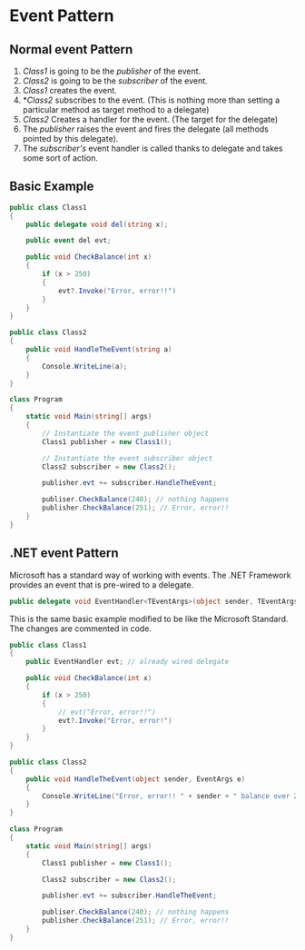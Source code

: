# Event Pattern

## Normal event Pattern

1. *Class1* is going to be the *publisher* of the event.
2. *Class2* is going to be the *subscriber* of the event.
3. *Class1* creates the event.
4. **Class2* subscribes to the event.
    (This is nothing more than setting a particular method as target method to a delegate)
5. *Class2* Creates a handler for the event. (The target for the delegate)
6. The *publisher* raises the event and fires the delegate (all methods pointed by this delegate).
7. The *subscriber's* event handler is called thanks to delegate and takes some sort of action.

## Basic Example

```csharp
public class Class1
{
    public delegate void del(string x);

    public event del evt;

    public void CheckBalance(int x)
    {
        if (x > 250)
        {
            evt?.Invoke("Error, error!!")
        }
    }
}
```

```csharp
public class Class2
{
    public void HandleTheEvent(string a)
    {
        Console.WriteLine(a);
    }
}
```

```csharp
class Program
{
    static void Main(string[] args)
    {
        // Instantiate the event publisher object
        Class1 publisher = new Class1();

        // Instantiate the event subscriber object
        Class2 subscriber = new Class2();

        publisher.evt += subscriber.HandleTheEvent;

        publiser.CheckBalance(240); // nothing happens
        publisher.CheckBalance(251); // Error, error!!
    }
}
```

## .NET event Pattern

Microsoft has a standard way of working with events. The .NET Framework provides an event that is pre-wired to a delegate.

```csharp
public delegate void EventHandler<TEventArgs>(object sender, TEventArgs e);
```

This is the same basic example modified to be like the Microsoft Standard. The changes are commented in code.

```csharp
public class Class1
{
    public EventHandler evt; // already wired delegate

    public void CheckBalance(int x)
    {
        if (x > 250)
        {
            // evt("Error, error!!")
            evt?.Invoke("Error, error!")
        }
    }
}
```

```csharp
public class Class2
{
    public void HandleTheEvent(object sender, EventArgs e)
    {
        Console.WriteLine("Error, error!! " + sender + " balance over 250");
    }
}
```

```csharp
class Program
{
    static void Main(string[] args)
    {
        Class1 publisher = new Class1();

        Class2 subscriber = new Class2();

        publisher.evt += subscriber.HandleTheEvent;

        publiser.CheckBalance(240); // nothing happens
        publisher.CheckBalance(251); // Error, error!!
    }
}
```
